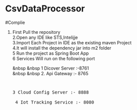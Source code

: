 # CsvDataProcessor

#Complie <br /> 
1. First Pull the repository   <br />                                                                                                                                2.Open any IDE like STS,Intelijje <br />
3.Import Each Project in IDE as the existing maven Project <br />
4.It will install the dependency jar into m2 folder <br />
5 Run the project as  Spring Boot App <br />
6 Services Will run on the following port <br />

    &nbsp &nbsp 1 Dicover Server :-8761 <br />
    &nbsp &nbsp 2. Api Gateway :- 8765 <br />
    <pre> <pre>3 Cloud Config Server :- 8888 <br />
    4 Iot Tracking Service :- 8080 <br />

